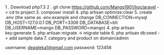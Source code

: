 

1 . Download php7.3
2 . git clone https://github.com/Mango1901/hoclaravel
-> cd to project
3. composer install
4. php artisan optimize:clear
5. create .env (the same as .env.example and change DB_CONNECTION=mysql
                                                    DB_HOST=127.0.0.1
                                                    DB_PORT=3306
                                                    DB_DATABASE=btl
                                                    DB_USERNAME=mango
                                                    DB_PASSWORD=mango)
4. php artisan key:generate
5. php artisan migrate -> migrate table
6. php artisan db:seed -> add sample data
7. category and product on domain/admin

username: deagleka1@gmail.com password: 123456

